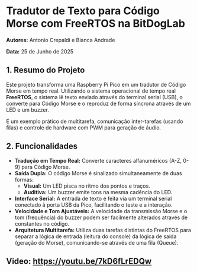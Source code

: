 # Tradutor de Texto para Código Morse com FreeRTOS na BitDogLab

**Autores:** Antonio Crepaldi e Bianca Andrade

**Data:** 25 de Junho de 2025

## 1. Resumo do Projeto

Este projeto transforma uma Raspberry Pi Pico em um tradutor de Código Morse em tempo real. Utilizando o sistema operacional de tempo real **FreeRTOS**, o sistema lê texto enviado através do terminal serial (USB), o converte para Código Morse e o reproduz de forma síncrona através de um LED e um buzzer.

É um exemplo prático de multitarefa, comunicação inter-tarefas (usando filas) e controle de hardware com PWM para geração de áudio.

## 2. Funcionalidades

- **Tradução em Tempo Real:** Converte caracteres alfanuméricos (A-Z, 0-9) para Código Morse.
- **Saída Dupla:** O código Morse é sinalizado simultaneamente de duas formas:
  - **Visual:** Um LED pisca no ritmo dos pontos e traços.
  - **Auditiva:** Um buzzer emite tons na mesma cadência do LED.
- **Interface Serial:** A entrada de texto é feita via um terminal serial conectado à porta USB da Pico, facilitando o teste e a interação.
- **Velocidade e Tom Ajustáveis:** A velocidade da transmissão Morse e o tom (frequência) do buzzer podem ser facilmente alterados através de constantes no código.
- **Arquitetura Multitarefa:** Utiliza duas tarefas distintas do FreeRTOS para separar a lógica de entrada (leitura do console) da lógica de saída (geração do Morse), comunicando-se através de uma fila (Queue).

## Video: https://youtu.be/7kD6fLrEDQw
